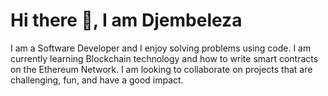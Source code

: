 # Hi there 👋, I am Djembeleza

I am a Software Developer and I enjoy solving problems using code.
I am currently learning Blockchain technology and how to write smart contracts on the Ethereum Network.
I am looking to collaborate on projects that are challenging, fun, and have a good impact.


<!--
**Djembeleza/Djembeleza** is a ✨ _special_ ✨ repository because its `README.md` (this file) appears on your GitHub profile.

Here are some ideas to get you started:

- 🔭 I’m currently working on ...
- 🌱 I’m currently learning ...
- 👯 I’m looking to collaborate on ...
- 🤔 I’m looking for help with ...
- 💬 Ask me about ...
- 📫 How to reach me: ...
- 😄 Pronouns: ...
- ⚡ Fun fact: ...
-->
